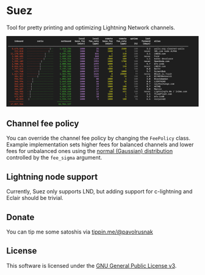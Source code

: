 # Suez

Tool for pretty printing and optimizing Lightning Network channels.

![screenshot](screenshot.png)

## Channel fee policy

You can override the channel fee policy by changing the `FeePolicy` class.
Example implementation sets higher fees for balanced channels and lower fees for unbalanced ones
using the [normal (Gaussian) distribution](https://en.wikipedia.org/wiki/Normal_distribution)
controlled by the `fee_sigma` argument.

## Lightning node support

Currently, Suez only supports LND, but adding support for c-lightning and Eclair should be trivial.

## Donate

You can tip me some satoshis via [tippin.me/@pavolrusnak](https://tippin.me/@pavolrusnak)

## License

This software is licensed under the [GNU General Public License v3](COPYING).
